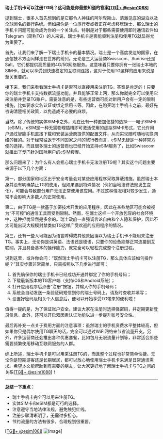 **瑞士手机卡可以注册TG吗？这可能是你最想知道的答案[[TG💪+ @esim1088](https://t.me/s/esim1088)]**

提到瑞士，很多人首先想到的是它那令人神往的阿尔卑斯山、清澈见底的湖泊以及全球闻名的银行系统。但如果你是一位旅行者或者正在考虑移居瑞士，那么瑞士的手机卡问题可能会成为你的一个关注点。特别是对于那些需要使用即时通讯软件如Telegram（简称TG）的人来说，瑞士手机卡是否能顺利注册和使用TG就显得尤为重要了。

首先，让我们来了解一下瑞士手机卡的基本情况。瑞士是一个高度发达的国家，在通信技术方面同样走在世界的前列。无论是三大运营商Swisscom、Sunrise还是Salt，它们都提供高质量的4G/5G网络服务。这意味着只要你拥有一张瑞士本地的SIM卡，就可以享受到快速稳定的互联网连接，这对于使用TG这样的应用来说是至关重要的。

接下来，我们来看看瑞士手机卡是否可以直接用来注册TG。答案是肯定的！只要你的瑞士手机卡支持数据流量功能，并且能够正常上网，那么你就完全可以使用它来注册并登录TG账户。需要注意的是，有些运营商可能对新用户会有一定的限制措施，比如要求实名认证或绑定信用卡等。因此，在购买瑞士手机卡之前，最好先咨询清楚相关政策，以免造成不必要的麻烦。

当然，除了传统的实体SIM卡之外，现在还有一种更加便捷的选择——电子SIM卡（eSIM）。eSIM是一种无需物理插槽即可激活使用的虚拟SIM卡形式，它允许用户通过智能手机直接下载和安装运营商提供的配置文件，从而实现随时随地切换网络的目的。对于经常往返于不同国家之间的旅行者而言，eSIM无疑是一种非常方便的选择。而且很多瑞士的运营商也已经开始支持eSIM服务了，比如Swisscom就推出了专门针对国际用户的eSIM套餐。

那么问题来了：为什么有人会担心瑞士手机卡无法注册TG呢？其实这个问题主要来源于以下几个方面：

第一，部分国家和地区出于安全考量会对某些应用程序采取屏蔽措施。虽然瑞士本身并没有明确禁止TG的使用，但如果遇到特殊情况（例如当地法律法规发生变化），可能会导致部分用户无法正常使用该应用。不过这种情况相对较少发生，通常不会影响大多数人的正常使用。

第二，由于TG是一款基于加密技术开发的应用程序，因此在某些地区可能会被视为“不可控”的通信工具而受到限制。然而，在瑞士这样一个开放包容的社会环境中，这种担忧显然是多余的。瑞士政府一直强调言论自由和个人隐私保护，因此不太可能出现大规模封禁类似TG这样广受欢迎的应用程序的情况。

第三，还有一些人可能因为语言障碍或其他原因误以为瑞士手机卡不能用来注册TG。事实上，无论你是讲英语、法语还是德语，只要你的设备能够正常连接到互联网，并且具备基本的操作能力，就完全可以轻松完成整个注册过程。

说到这里，或许你会问：“既然瑞士手机卡可以注册TG，那么具体应该如何操作呢？”其实步骤非常简单，只需按照以下几步进行即可：

1. 首先确保你的瑞士手机卡已经成功开通并绑定了你的手机号码；
2. 下载最新版本的TG客户端（支持iOS和Android系统）；
3. 打开应用程序后点击“注册”按钮，并输入你的手机号码；
4. 系统会自动发送一条验证码短信到你的瑞士号码上，请及时查收并填写；
5. 设置好密码及相关个人信息后，便可以开始享受TG带来的便利啦！

值得一提的是，为了保证账户安全，建议大家在注册时选择强密码，并定期更新登录信息。此外，还可以开启双因素认证功能以进一步提升账号安全性。

最后再补充一点关于费用方面的注意事项：虽然瑞士的手机资费水平整体较高，但如果你只是偶尔使用TG聊天的话，完全可以通过WiFi网络来节省流量开支。另外，许多运营商还会推出各种优惠套餐，比如包月无限流量计划等，非常适合那些需要频繁使用移动互联网服务的人群。

综上所述，瑞士手机卡是可以用来注册TG的，而且整个过程也非常简单快捷。无论你是短期游客还是长期居民，都可以放心地使用瑞士手机卡来满足日常通讯需求。希望本文能帮助到有需要的朋友，让大家更好地了解瑞士手机卡与TG之间的关系[[TG💪+ @esim1088](https://t.me/s/esim1088)]！

---

**总结一下重点：**

- 瑞士手机卡完全可以用来注册TG。
- 实体SIM卡和eSIM都是可行的选择。
- 注意遵守当地法律法规，避免触犯红线。
- 注册步骤清晰明了，无需过多担心。
- 节约流量的方法有很多，合理规划很重要。

[[TG💪+ @esim1088](https://t.me/s/esim1088) ![Image](https://i.postimg.cc/4NQfJmqS/Snipaste-2025-05-13-00-14-12.png)]